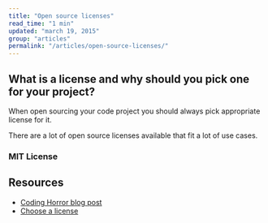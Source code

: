 ```yaml
---
title: "Open source licenses"
read_time: "1 min"
updated: "march 19, 2015"
group: "articles"
permalink: "/articles/open-source-licenses/"
---
```


## What is a license and why should you pick one for your project?

When open sourcing your code project you should always pick appropriate license for it.

There are a lot of open source licenses available that fit a lot of use cases.

### MIT License

## Resources

* [Coding Horror blog post](http://blog.codinghorror.com/pick-a-license-any-license/)
* [Choose a license](http://choosealicense.com/)
